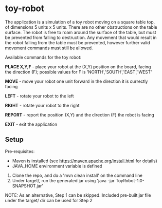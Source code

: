 # toy-robot

The application is a simulation of a toy robot moving on a square table top, of dimensions 5 units x 5 units. There are no
other obstructions on the table surface. The robot is free to roam around the surface of the table, but must be prevented
from falling to destruction. Any movement that would result in the robot falling from the table must be prevented,
however further valid movement commands must still be allowed.

Available commands for the toy robot:

<b>PLACE X,Y,F</b>        - place your robot at the (X,Y) position on the board, facing the direction (F); possible values for F is 'NORTH','SOUTH','EAST','WEST'

<b>MOVE</b>               - move your robot one unit forward in the direction it is currectly facing

<b>LEFT</b>               - rotate your robot to the left

<b>RIGHT</b>              - rotate your robot to the right

<b>REPORT</b>             - report the position (X,Y) and the direction (F) the robot is facing

<b>EXIT</b>               - exit the application


## Setup
Pre-requisites:
- Maven is installed (see https://maven.apache.org/install.html for details)
- JAVA_HOME environment variable is defined

1. Clone the repo, and do a 'mvn clean install' on the command line
2. Under target/, run the generated jar using 'java -jar ToyRobot-1.0-SNAPSHOT.jar'

NOTE: As an alternative, Step 1 can be skipped. Included pre-built jar file under the target/ dir can be used for Step 2
